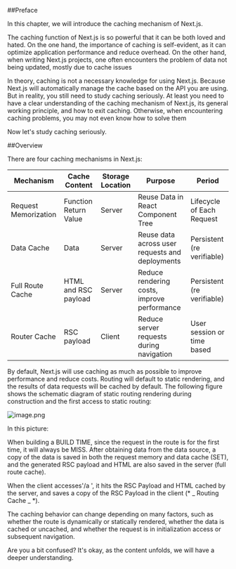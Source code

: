 ##Preface

In this chapter, we will introduce the caching mechanism of Next.js.

The caching function of Next.js is so powerful that it can be both loved and hated. On the one hand, the importance of caching is self-evident, as it can optimize application performance and reduce overhead. On the other hand, when writing Next.js projects, one often encounters the problem of data not being updated, mostly due to cache issues

In theory, caching is not a necessary knowledge for using Next.js. Because Next.js will automatically manage the cache based on the API you are using. But in reality, you still need to study caching seriously. At least you need to have a clear understanding of the caching mechanism of Next.js, its general working principle, and how to exit caching. Otherwise, when encountering caching problems, you may not even know how to solve them

Now let's study caching seriously.

##Overview

There are four caching mechanisms in Next.js:

| Mechanism            | Cache Content         | Storage Location | Purpose                                         | Period                     |
| -------------------- | --------------------- | ---------------- | ----------------------------------------------- | -------------------------- |
| Request Memorization | Function Return Value | Server           | Reuse Data in React Component Tree              | Lifecycle of Each Request  |
| Data Cache           | Data                  | Server           | Reuse data across user requests and deployments | Persistent (re verifiable) |
| Full Route Cache     | HTML and RSC payload  | Server           | Reduce rendering costs, improve performance     | Persistent (re verifiable) |
| Router Cache         | RSC payload           | Client           | Reduce server requests during navigation        | User session or time based |

By default, Next.js will use caching as much as possible to improve performance and reduce costs. Routing will default to static rendering, and the results of data requests will be cached by default. The following figure shows the schematic diagram of static routing rendering during construction and the first access to static routing:

![image.png](https://p3-juejin.byteimg.com/tos-cn-i-k3u1fbpfcp/e176beb2d77848f88f7790d9eb7ab720~tplv-k3u1fbpfcp-jj-mark:3024:0:0:0:q75.awebp#?w=1600&h=1179&s=418691&e=png&b=0d0d0d)

In this picture:

When building a BUILD TIME, since the request in the route is for the first time, it will always be MISS. After obtaining data from the data source, a copy of the data is saved in both the request memory and data cache (SET), and the generated RSC payload and HTML are also saved in the server (full route cache).

When the client accesses'/a ', it hits the RSC Payload and HTML cached by the server, and saves a copy of the RSC Payload in the client (\* _ Routing Cache _ \*).

The caching behavior can change depending on many factors, such as whether the route is dynamically or statically rendered, whether the data is cached or uncached, and whether the request is in initialization access or subsequent navigation.

Are you a bit confused? It's okay, as the content unfolds, we will have a deeper understanding.
